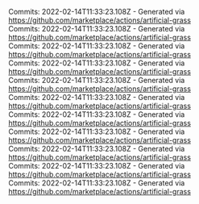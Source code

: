 Commits: 2022-02-14T11:33:23.108Z - Generated via https://github.com/marketplace/actions/artificial-grass
<br>
Commits: 2022-02-14T11:33:23.108Z - Generated via https://github.com/marketplace/actions/artificial-grass
<br>
Commits: 2022-02-14T11:33:23.108Z - Generated via https://github.com/marketplace/actions/artificial-grass
<br>
Commits: 2022-02-14T11:33:23.108Z - Generated via https://github.com/marketplace/actions/artificial-grass
<br>
Commits: 2022-02-14T11:33:23.108Z - Generated via https://github.com/marketplace/actions/artificial-grass
<br>
Commits: 2022-02-14T11:33:23.108Z - Generated via https://github.com/marketplace/actions/artificial-grass
<br>
Commits: 2022-02-14T11:33:23.108Z - Generated via https://github.com/marketplace/actions/artificial-grass
<br>
Commits: 2022-02-14T11:33:23.108Z - Generated via https://github.com/marketplace/actions/artificial-grass
<br>
Commits: 2022-02-14T11:33:23.108Z - Generated via https://github.com/marketplace/actions/artificial-grass
<br>
Commits: 2022-02-14T11:33:23.108Z - Generated via https://github.com/marketplace/actions/artificial-grass
<br>
Commits: 2022-02-14T11:33:23.108Z - Generated via https://github.com/marketplace/actions/artificial-grass
<br>
